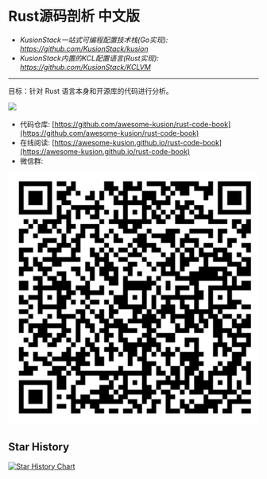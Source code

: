 # Rust源码剖析 中文版

- *KusionStack一站式可编程配置技术栈(Go实现): https://github.com/KusionStack/kusion*
- *KusionStack内置的KCL配置语言(Rust实现): https://github.com/KusionStack/KCLVM*

---

目标：针对 Rust 语言本身和开源库的代码进行分析。

![](cover.jpg)

- 代码仓库: [https://github.com/awesome-kusion/rust-code-book](https://github.com/awesome-kusion/rust-code-book)
- 在线阅读: [https://awesome-kusion.github.io/rust-code-book](https://awesome-kusion.github.io/rust-code-book)
- 微信群: 

![wechat](wechat.png)

## Star History

[![Star History Chart](https://api.star-history.com/svg?repos=awesome-kusion/rust-code-book&type=Date)](https://star-history.com/#awesome-kusion/rust-code-book&Date)
